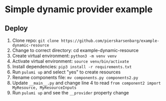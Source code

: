 # Simple dynamic provider example

## Deploy

1. Clone repo: `git clone https://github.com/pierskarsenbarg/example-dynamic-resource`
1. Change to correct directory: cd example-dynamic-resource
1. Create virtual environment: `python3 -m venv venv`
1. Activate virtual environment: `source venv/bin/activate`
1. Install dependencies: `pip3 install -r requirements.txt`
1. Run `pulumi up` and select "yes" to create resources
1. Rename components file: `mv components.py components2.py`
1. Update `__main__.py` and change line 4 to read `from component2 import MyResource, MyResourceInputs`
1. Run `pulumi up` and see the `__provider` property change
